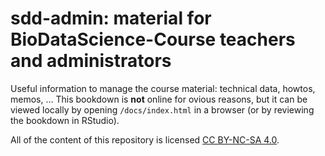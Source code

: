 # sdd-admin: material for BioDataScience-Course teachers and administrators

Useful information to manage the course material: technical data, howtos, memos, ... This bookdown is **not** online for ovious reasons, but it can be viewed locally by opening `/docs/index.html` in a browser (or by reviewing the bookdown in RStudio).

All of the content of this repository is licensed 
[CC BY-NC-SA 4.0](https://creativecommons.org/licenses/by-nc-sa/4.0/deed.fr).

